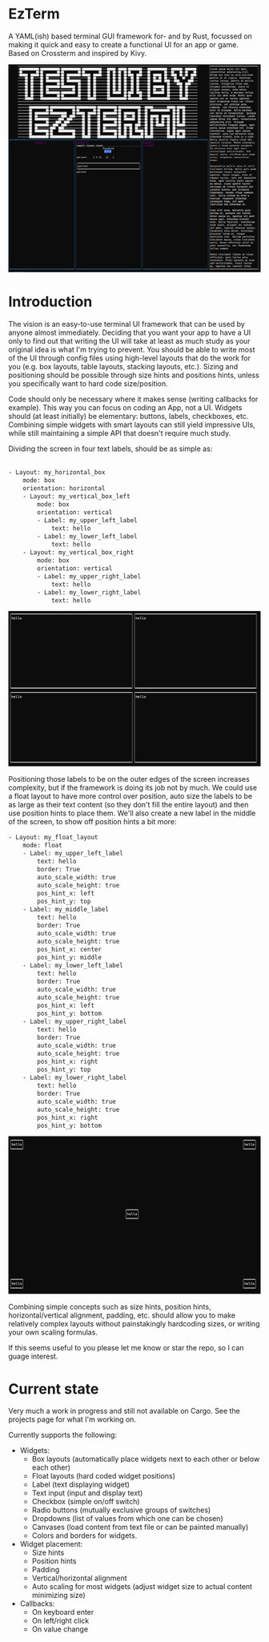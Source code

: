# EzTerm

A YAML(ish) based terminal GUI framework for- and by Rust, focussed on making it quick and easy to create a
functional UI for an app or game. Based on Crossterm and inspired by Kivy.

![img.png](img.png)


# Introduction
The vision is an easy-to-use terminal UI framework that can be used by anyone almost immediately. Deciding that you
want your app to have a UI only to find out that writing the UI will take at least as much study as your original
idea is what I'm trying to prevent.
You should be able to write most of the UI through config files using high-level layouts that do the work for you 
(e.g. box layouts, table layouts, stacking layouts, etc.). Sizing and positioning should be possible through size hints
and positions hints, unless you specifically want to hard code size/position.

Code should only be necessary where it makes sense (writing callbacks for example). This way you can focus on coding
an App, not a UI. Widgets should (at least initially) be elementary: buttons, labels, checkboxes, etc. Combining 
simple widgets with smart layouts can still yield impressive UIs, while still maintaining a simple API that doesn't
require much study.

Dividing the screen in four text labels, should be as simple as:
```

- Layout: my_horizontal_box
    mode: box
    orientation: horizontal
    - Layout: my_vertical_box_left
        mode: box
        orientation: vertical
        - Label: my_upper_left_label
            text: hello
        - Label: my_lower_left_label
            text: hello
    - Layout: my_vertical_box_right
        mode: box
        orientation: vertical
        - Label: my_upper_right_label
            text: hello
        - Label: my_lower_right_label
            text: hello
```
![img_1.png](img_1.png)

Positioning those labels to be on the outer edges of the screen increases complexity, 
but if the framework is doing its job not by much. We could use a float layout to have more control over position,
auto size the labels to be as large as their text content (so they don't fill the entire layout) and then use 
position hints to place them. We'll also create a new label in the middle of the screen, to show off position hints
a bit more:

```
- Layout: my_float_layout
    mode: float
    - Label: my_upper_left_label
        text: hello
        border: True
        auto_scale_width: true
        auto_scale_height: true
        pos_hint_x: left
        pos_hint_y: top
    - Label: my_middle_label
        text: hello
        border: True
        auto_scale_width: true
        auto_scale_height: true
        pos_hint_x: center
        pos_hint_y: middle
    - Label: my_lower_left_label
        text: hello
        border: True
        auto_scale_width: true
        auto_scale_height: true
        pos_hint_x: left
        pos_hint_y: bottom
    - Label: my_upper_right_label
        text: hello
        border: True
        auto_scale_width: true
        auto_scale_height: true
        pos_hint_x: right
        pos_hint_y: top
    - Label: my_lower_right_label
        text: hello
        border: True
        auto_scale_width: true
        auto_scale_height: true
        pos_hint_x: right
        pos_hint_y: bottom
```
![img_2.png](img_2.png)

Combining simple concepts such as size hints, position hints, horizontal/vertical alignment, padding, etc. should
allow you to make relatively complex layouts without painstakingly hardcoding sizes, or writing your own scaling
formulas.

If this seems useful to you please let me know or star the repo, so I can guage interest.

# Current state
Very much a work in progress and still not available on Cargo. See the projects page for what I'm working on. 

Currently supports the following:

- Widgets:
  - Box layouts (automatically place widgets next to each other or below each
    other)
  - Float layouts (hard coded widget positions)
  - Label (text displaying widget)
  - Text input (input and display text)
  - Checkbox (simple on/off switch)
  - Radio buttons (mutually exclusive groups of switches)
  - Dropdowns (list of values from which one can be chosen)
  - Canvases (load content from text file or can be painted manually)
  - Colors and borders for widgets.
- Widget placement:
  - Size hints
  - Position hints
  - Padding
  - Vertical/horizontal alignment
  - Auto scaling for most widgets (adjust widget size to actual content minimizing size)
- Callbacks:
  - On keyboard enter
  - On left/right click
  - On value change
  